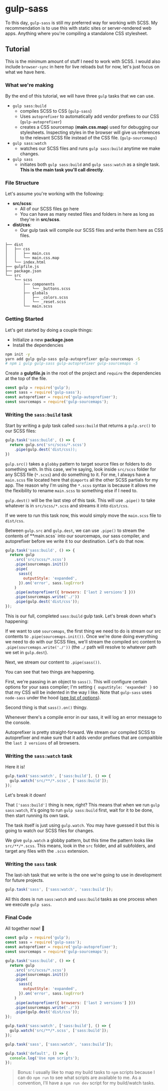# gulp-sass

To this day, `gulp-sass` is still my preferred way for working with SCSS. My recommendation is to use this with static sites or server-rendered web apps. Anything where you're compiling a standalone CSS stylesheet.

## Tutorial

This is the minimum amount of stuff I need to work with SCSS. I would also include `browser-sync` in here for live reloads but for now, let's just focus on what we have here.

### What we're making

By the end of this tutorial, we will have three `gulp` tasks that we can use.

- `gulp sass:build`
  - compiles SCSS to CSS (`gulp-sass`)
  - Uses `autoprefixer` to automatically add vendor prefixes to our CSS (`gulp-autoprefixer`)
  - creates a CSS sourcemap (**main.css.map**) used for debugging our stylesheets. Inspecting styles in the browser will give us references to the relevant SCSS file instead of the CSS file. (`gulp-sourcemaps`)
- `gulp sass:watch`
  - watches our SCSS files and runs `gulp sass:build` anytime we make changes.
- `gulp sass`
  - initiates both `gulp sass:build` and `gulp sass:watch` as a single task. **This is the main task you'll call directly**.

### File Structure

Let's assume you're working with the following:
- **src/scss**: 
  - All of our SCSS files go here
  - You can have as many nested files and folders in here as long as they're in **src/scss**.
- **dist/css**: 
  - Our gulp task will compile our SCSS files and write them here as CSS files.

```
├── dist
│   ├── css
│   │   ├── main.css
│   │   └── main.css.map
│   └── index.html
├── gulpfile.js
├── package.json
└── src
    └── scss
        ├── components
        │   └── _buttons.scss
        ├── globals
        │   ├── _colors.scss
        │   └── _reset.scss
        └── main.scss
```

### Getting Started

Let's get started by doing a couple things:
- Initialize a new **package.json** 
- Install the dependencies

```sh
npm init -y
yarn add gulp gulp-sass gulp-autoprefixer gulp-sourcemaps -S 
# npm i gulp gulp-sass gulp-autoprefixer gulp-sourcemaps -S
```

Create a **gulpfile.js** in the root of the project and `require` the dependencies at the top of the file.

```js
const gulp = require('gulp');
const sass = require('gulp-sass');
const autoprefixer = require('gulp-autoprefixer');
const sourcemaps = require('gulp-sourcemaps');
```

### Writing the `sass:build` task

Start by writing a gulp task called `sass:build` that returns a `gulp.src()` to our SCSS files:

```js
gulp.task('sass:build', () => {
  return gulp.src('src/scss/*.scss')
    .pipe(gulp.dest('dist/css));
})
```

️️`gulp.src()` takes a `globby` pattern to target source files or folders to do something with. In this case, we're saying, look inside `src/scss` folder for any SCSS file (`*.scss`) and do something to it. For me, I always have a `main.scss` file located here that `@imports` all the other SCSS partials for my app. The reason why I'm using the `*.scss` syntax is because it allows me the flexibility to rename `main.scss` to something else if I need to. 

`gulp.dest()` will be the last step of this task.
This will use `.pipe()` to take whatever is in `src/scss/*.scss` and streams it into `dist/css`. 

If we were to run this task now, this would simply move the `main.scss` file to `dist/css`.

Between `gulp.src` and `gulp.dest`, we can use `.pipe()` to stream the contents of **main.scss` into our sourcemaps, our sass compiler, and autoprefixer before we write it to our destination. Let's do that now.

```js
gulp.task('sass:build', () => {
  return gulp
    .src('src/scss/*.scss')
    .pipe(sourcemaps.init())
    .pipe(
      sass({
        outputStyle: 'expanded',
      }).on('error', sass.logError)
    )
    .pipe(autoprefixer({ browsers: ['last 2 versions'] }))
    .pipe(sourcemaps.write('./'))
    .pipe(gulp.dest('dist/css'));
});
```

This is our full, completed `sass:build` gulp task. Let's break down what's happening:

If we want to use `sourcemaps`, the first thing we need to do is stream our src contents to `.pipe(sourcemaps.init())`.
Once we're done doing everything we need to do with our SCSS files, we'll stream the compiled src content to `.pipe(sourcemaps.write('./'))` (the `./` path will resolve to whatever path we set in `gulp.dest`).

Next, we stream our content to `.pipe(sass())`. 

You can see that two things are happening. 

First, we're passing in an object to `sass()`. This will configure certain options for your sass compiler; I'm setting `{ ouputStyle: 'expanded' }` so that my CSS will be indented in the way I like. Note that `gulp-sass` uses `node-sass` under the hood ([see list of options](https://github.com/sass/node-sass#includepaths)). 

Second thing is that `sass().on()` thingy. 

Whenever there's a compile error in our sass, it will log an error message to the console. 

Autoprefixer is pretty straight-forward. 
We stream our compiled SCSS to autoprefixer and make sure that it adds vendor prefixes that are compaitible the `last 2 versions` of all browsers.

### Writing the `sass:watch` task

Here it is!

```js
gulp.task('sass:watch', ['sass:build'], () => {
  gulp.watch('src/**/*.scss', ['sass:build']);
});
```

Let's break it down!

That `['sass:build']` thing is new, right? This means that when we run `gulp sass:watch`, it's going to run `gulp sass:build` first, wait for it to be done, then start running its own task.

The task itself is just using `gulp.watch`. You may have guessed it but this is going to watch our SCSS files for changes. 

We give `gulp.watch` a globby pattern, but this time the pattern looks like `src/**/*.scss`. This means, look in the `src` folder, and all subfolders, and target any files with the `.scss` extension.


### Writing the `sass` task

The last-ish task that we write is the one we're going to use in development for future projects. 

```js
gulp.task('sass', ['sass:watch', 'sass:build']);
```

All this does is run `sass:watch` and `sass:build` tasks as one process when we execute `gulp sass`. 

### Final Code

All together now! 🎉

```js
const gulp = require('gulp');
const sass = require('gulp-sass');
const autoprefixer = require('gulp-autoprefixer');
const sourcemaps = require('gulp-sourcemaps');

gulp.task('sass:build', () => {
  return gulp
    .src('src/scss/*.scss')
    .pipe(sourcemaps.init())
    .pipe(
      sass({
        outputStyle: 'expanded',
      }).on('error', sass.logError)
    )
    .pipe(autoprefixer({ browsers: ['last 2 versions'] }))
    .pipe(sourcemaps.write('./'))
    .pipe(gulp.dest('dist/css'));
});

gulp.task('sass:watch', ['sass:build'], () => {
  gulp.watch('src/**/*.scss', ['sass:build']);
});

gulp.task('sass', ['sass:watch', 'sass:build']);

gulp.task('default', () => {
  console.log('Use npm scripts');
});
```

> Bonus: I usually like to map my build tasks to `npm` scripts because I can do `npm run` to see what scripts are available to me. As a convention, I'll have a `npm run dev` script for my build/watch tasks. 

